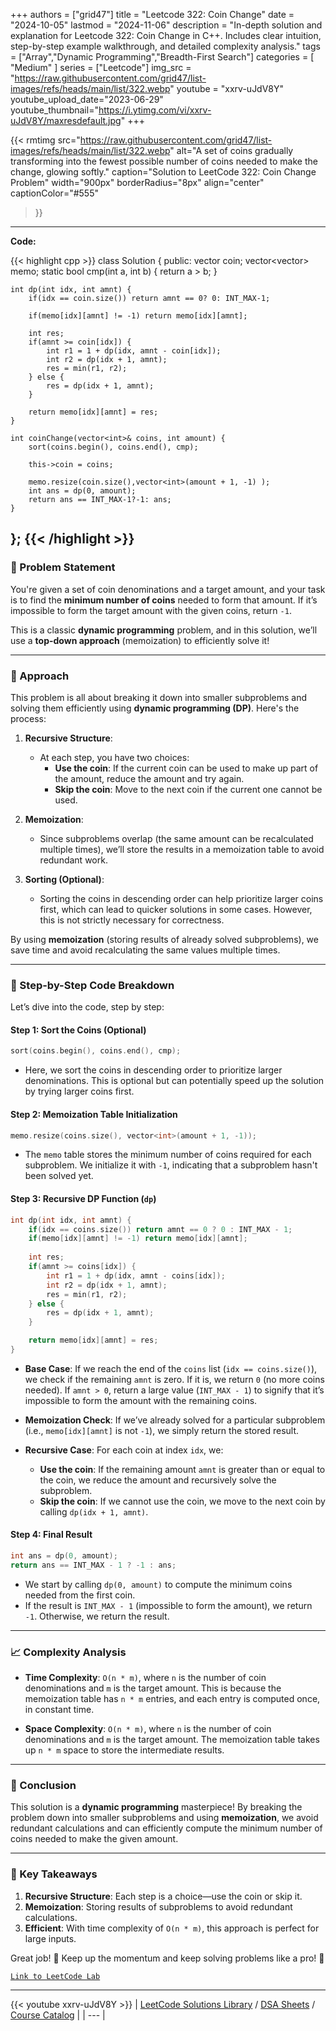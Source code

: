 
+++
authors = ["grid47"]
title = "Leetcode 322: Coin Change"
date = "2024-10-05"
lastmod = "2024-11-06"
description = "In-depth solution and explanation for Leetcode 322: Coin Change in C++. Includes clear intuition, step-by-step example walkthrough, and detailed complexity analysis."
tags = ["Array","Dynamic Programming","Breadth-First Search"]
categories = [
    "Medium"
]
series = ["Leetcode"]
img_src = "https://raw.githubusercontent.com/grid47/list-images/refs/heads/main/list/322.webp"
youtube = "xxrv-uJdV8Y"
youtube_upload_date="2023-06-29"
youtube_thumbnail="https://i.ytimg.com/vi/xxrv-uJdV8Y/maxresdefault.jpg"
+++


{{< rmtimg 
    src="https://raw.githubusercontent.com/grid47/list-images/refs/heads/main/list/322.webp" 
    alt="A set of coins gradually transforming into the fewest possible number of coins needed to make the change, glowing softly."
    caption="Solution to LeetCode 322: Coin Change Problem"
    width="900px"
    borderRadius="8px"
    align="center" 
    captionColor="#555"
>}}
---
**Code:**

{{< highlight cpp >}}
class Solution {
public:
    vector<int> coin;
    vector<vector<int>> memo;
    static bool cmp(int a, int b) {
        return a > b;
    }
    
    int dp(int idx, int amnt) {
        if(idx == coin.size()) return amnt == 0? 0: INT_MAX-1;
        
        if(memo[idx][amnt] != -1) return memo[idx][amnt];
        
        int res;
        if(amnt >= coin[idx]) {
            int r1 = 1 + dp(idx, amnt - coin[idx]);            
            int r2 = dp(idx + 1, amnt);
            res = min(r1, r2);
        } else {
            res = dp(idx + 1, amnt);
        }

        return memo[idx][amnt] = res;
    }
    
    int coinChange(vector<int>& coins, int amount) {
        sort(coins.begin(), coins.end(), cmp);
        
        this->coin = coins;
        
        memo.resize(coin.size(),vector<int>(amount + 1, -1) );
        int ans = dp(0, amount);
        return ans == INT_MAX-1?-1: ans;
    }
};
{{< /highlight >}}
---

### 🚀 Problem Statement

You're given a set of coin denominations and a target amount, and your task is to find the **minimum number of coins** needed to form that amount. If it’s impossible to form the target amount with the given coins, return `-1`.

This is a classic **dynamic programming** problem, and in this solution, we’ll use a **top-down approach** (memoization) to efficiently solve it!

---

### 🧠 Approach

This problem is all about breaking it down into smaller subproblems and solving them efficiently using **dynamic programming (DP)**. Here's the process:

1. **Recursive Structure**: 
   - At each step, you have two choices:
     - **Use the coin**: If the current coin can be used to make up part of the amount, reduce the amount and try again.
     - **Skip the coin**: Move to the next coin if the current one cannot be used.
   
2. **Memoization**: 
   - Since subproblems overlap (the same amount can be recalculated multiple times), we’ll store the results in a memoization table to avoid redundant work.
   
3. **Sorting (Optional)**: 
   - Sorting the coins in descending order can help prioritize larger coins first, which can lead to quicker solutions in some cases. However, this is not strictly necessary for correctness.

By using **memoization** (storing results of already solved subproblems), we save time and avoid recalculating the same values multiple times.

---

### 🔨 Step-by-Step Code Breakdown

Let’s dive into the code, step by step:

#### Step 1: Sort the Coins (Optional)
```cpp
sort(coins.begin(), coins.end(), cmp);
```
- Here, we sort the coins in descending order to prioritize larger denominations. This is optional but can potentially speed up the solution by trying larger coins first.

#### Step 2: Memoization Table Initialization
```cpp
memo.resize(coins.size(), vector<int>(amount + 1, -1));
```
- The `memo` table stores the minimum number of coins required for each subproblem. We initialize it with `-1`, indicating that a subproblem hasn't been solved yet.

#### Step 3: Recursive DP Function (`dp`)
```cpp
int dp(int idx, int amnt) {
    if(idx == coins.size()) return amnt == 0 ? 0 : INT_MAX - 1;
    if(memo[idx][amnt] != -1) return memo[idx][amnt];
    
    int res;
    if(amnt >= coins[idx]) {
        int r1 = 1 + dp(idx, amnt - coins[idx]);            
        int r2 = dp(idx + 1, amnt);
        res = min(r1, r2);
    } else {
        res = dp(idx + 1, amnt);
    }

    return memo[idx][amnt] = res;
}
```
- **Base Case**: If we reach the end of the `coins` list (`idx == coins.size()`), we check if the remaining `amnt` is zero. If it is, we return `0` (no more coins needed). If `amnt > 0`, return a large value (`INT_MAX - 1`) to signify that it’s impossible to form the amount with the remaining coins.
  
- **Memoization Check**: If we’ve already solved for a particular subproblem (i.e., `memo[idx][amnt]` is not `-1`), we simply return the stored result.
  
- **Recursive Case**: For each coin at index `idx`, we:
  - **Use the coin**: If the remaining amount `amnt` is greater than or equal to the coin, we reduce the amount and recursively solve the subproblem.
  - **Skip the coin**: If we cannot use the coin, we move to the next coin by calling `dp(idx + 1, amnt)`.

#### Step 4: Final Result
```cpp
int ans = dp(0, amount);
return ans == INT_MAX - 1 ? -1 : ans;
```
- We start by calling `dp(0, amount)` to compute the minimum coins needed from the first coin. 
- If the result is `INT_MAX - 1` (impossible to form the amount), we return `-1`. Otherwise, we return the result.

---

### 📈 Complexity Analysis

- **Time Complexity**: `O(n * m)`, where `n` is the number of coin denominations and `m` is the target amount. This is because the memoization table has `n * m` entries, and each entry is computed once, in constant time.
  
- **Space Complexity**: `O(n * m)`, where `n` is the number of coin denominations and `m` is the target amount. The memoization table takes up `n * m` space to store the intermediate results.

---

### 🏁 Conclusion

This solution is a **dynamic programming** masterpiece! By breaking the problem down into smaller subproblems and using **memoization**, we avoid redundant calculations and can efficiently compute the minimum number of coins needed to make the given amount. 

---

### 🔑 Key Takeaways

1. **Recursive Structure**: Each step is a choice—use the coin or skip it.
2. **Memoization**: Storing results of subproblems to avoid redundant calculations.
3. **Efficient**: With time complexity of `O(n * m)`, this approach is perfect for large inputs.

Great job! 🎉 Keep up the momentum and keep solving problems like a pro! 🚀

[`Link to LeetCode Lab`](https://leetcode.com/problems/coin-change/description/)

---
{{< youtube xxrv-uJdV8Y >}}
| [LeetCode Solutions Library](https://grid47.xyz/leetcode/) / [DSA Sheets](https://grid47.xyz/sheets/) / [Course Catalog](https://grid47.xyz/courses/) |
| --- |

